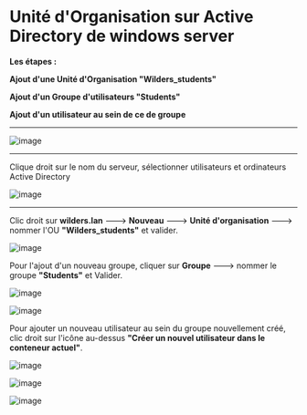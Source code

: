 # Unité d'Organisation sur Active Directory de windows server   

**Les étapes :**  

**Ajout d'une Unité d'Organisation "Wilders_students"**  

**Ajout d'un Groupe d'utilisateurs "Students"**  

**Ajout d'un utilisateur au sein de ce de groupe**

___

![image](https://github.com/techerbeatrice/Active_Directory_Unite_Organisation/assets/138071140/8ebe1ce2-4182-4d4d-bf4f-c213d20271b9)

___

Clique droit sur le nom du serveur, sélectionner utilisateurs et ordinateurs Active Directory

![image](https://github.com/techerbeatrice/Active_Directory_Unite_Organisation/assets/138071140/e45c8112-c83b-4cb4-b5c8-50f22322f26c)

____

Clic droit sur **wilders.lan** ---> **Nouveau** ---> **Unité d'organisation** ---> nommer l'OU **"Wilders_students"** et valider.

![image](https://github.com/techerbeatrice/Active_Directory_Unite_Organisation/assets/138071140/a1addde1-ba6c-413e-80e8-76b0810c3d47)

Pour l'ajout d'un nouveau groupe, cliquer sur **Groupe** ---> nommer le groupe **"Students"** et Valider.

![image](https://github.com/techerbeatrice/Active_Directory_Unite_Organisation/assets/138071140/713320cf-b86f-43ba-a276-dc8c72284eb5)

![image](https://github.com/techerbeatrice/Active_Directory_Unite_Organisation/assets/138071140/33967515-3073-4a5d-aadf-552ea494728d)

Pour ajouter un nouveau utilisateur au sein du groupe nouvellement créé, clic droit sur l'icône au-dessus **"Créer un nouvel utilisateur dans le conteneur actuel"**.

![image](https://github.com/techerbeatrice/Active_Directory_Unite_Organisation/assets/138071140/d5a162d4-91e2-412b-bd61-9f7102b748a3)

![image](https://github.com/techerbeatrice/Active_Directory_Unite_Organisation/assets/138071140/c718b335-7e8f-4f08-9270-dbe84ff5fc68)

![image](https://github.com/techerbeatrice/Active_Directory_Unite_Organisation/assets/138071140/5bae1fc1-0cf0-4ba8-9d1a-1b8015f7f0b4)

